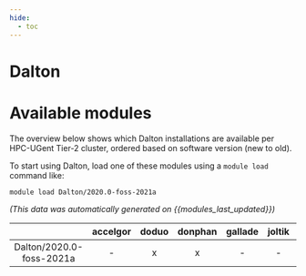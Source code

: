 ```yaml
---
hide:
  - toc
---
```


Dalton
======

# Available modules


The overview below shows which Dalton installations are available per HPC-UGent Tier-2 cluster, ordered based on software version (new to old).

To start using Dalton, load one of these modules using a `module load` command like:

```shell
module load Dalton/2020.0-foss-2021a
```

*(This data was automatically generated on {{modules_last_updated}})*  

| |accelgor|doduo|donphan|gallade|joltik|shinx|
| :---: | :---: | :---: | :---: | :---: | :---: | :---: |
|Dalton/2020.0-foss-2021a|-|x|x|-|-|-|
